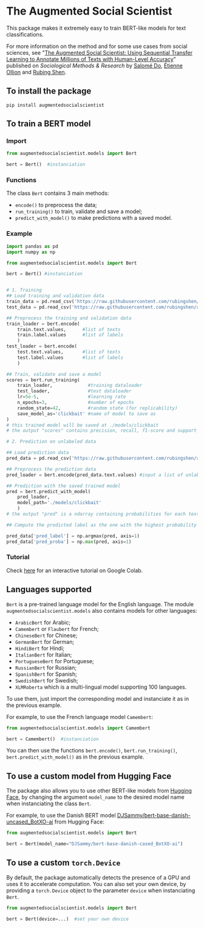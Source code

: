 # The Augmented Social Scientist

This package makes it extremely easy to train BERT-like models for text classifications. 

For more information on the method and for some use cases from social sciences, see "[The Augmented Social Scientist: Using Sequential Transfer Learning to Annotate Millions of Texts with Human-Level Accuracy](https://journals.sagepub.com/doi/abs/10.1177/00491241221134526)" published on *Sociological Methods & Research* by [Salomé Do](https://sally14.github.io), [Étienne Ollion](https://ollion.cnrs.fr/english/) and [Rubing Shen](https://rubingshen.github.io). 



## To install the package
```
pip install augmentedsocialscientist
```

## To train a BERT model

### Import 

```python
from augmentedsocialscientist.models import Bert

bert = Bert()  #instanciation
```

### Functions 

The class `Bert` contains 3 main methods:
- `encode()` to preprocess the data;
- `run_training()` to train, validate and save a model;
- `predict_with_model()`  to make predictions with a saved model.

### Example

```python
import pandas as pd
import numpy as np

from augmentedsocialscientist.models import Bert

bert = Bert() #instanciation


# 1. Training 
## Load training and validation data
train_data = pd.read_csv('https://raw.githubusercontent.com/rubingshen/augmented_tutorial/main/clickbait/clickbait_train.csv')
test_data = pd.read_csv('https://raw.githubusercontent.com/rubingshen/augmented_tutorial/main/clickbait/clickbait_test.csv')

## Preprocess the training and validation data
train_loader = bert.encode(
    train.text.values,      #list of texts
    train.label.values      #list of labels
    )    
test_loader = bert.encode(
    test.text.values,       #list of texts
    test.label.values       #list of labels
    )      

## Train, validate and save a model
scores = bert.run_training(
    train_loader,             #training dataloader
    test_loader,              #test dataloader
    lr=5e-5,                  #learning rate
    n_epochs=3,               #number of epochs
    random_state=42,          #random state (for replicability)
    save_model_as='clickbait' #name of model to save as
)
# this trained model will be saved at ./models/clickbait
# the output "scores" contains precision, recall, f1-score and support for each classification category, assessed against the provided test set

# 2. Prediction on unlabeled data

## Load prediction data
pred_data = pd.read_csv('https://raw.githubusercontent.com/rubingshen/augmented_tutorial/main/clickbait/clickbait_pred.csv')

## Preprocess the prediction data
pred_loader = bert.encode(pred_data.text.values) #input a list of unlabeld texts

## Prediction with the saved trained model
pred = bert.predict_with_model(
    pred_loader, 
    model_path='./models/clickbait'
    )
# the output "pred" is a ndarray containing probabilities for each text (row) of belonging to each category (column)

## Compute the predicted label as the one with the highest probability

pred_data['pred_label'] = np.argmax(pred, axis=1)
pred_data['pred_proba'] = np.max(pred, axis=1)
```



### Tutorial
Check [here](https://colab.research.google.com/drive/132_oDik-SOWve31tZ8D1VOx1Sj_Cyzn7?usp=sharing) for an interactive tutorial on Google Colab.

## Languages supported

`Bert` is a pre-trained language model for the English language. The module `augmentedsocialscientist.models` also contains models for other languages:

- `ArabicBert` for Arabic;
- `Camembert` or `Flaubert` for French;
- `ChineseBert` for Chinese;
- `GermanBert` for German;
- `HindiBert` for Hindi;
- `ItalianBert` for Italian;
- `PortugueseBert` for Portuguese;
- `RussianBert` for Russian;
- `SpanishBert` for Spanish;
- `SwedishBert` for Swedish;
- `XLMRoberta` which is a multi-lingual model supporting 100 languages.


To use them, just import the corresponding model and instanciate it as in the previous example.

For example, to use the French language model `Camembert`:
```python
from augmentedsocialscientist.models import Camembert

bert = Camembert()  #instanciation
```
You can then use the functions `bert.encode()`, `bert.run_training()`, `bert.predict_with_model()` as in the previous example.

## To use a custom model from Hugging Face

The package also allows you to use other BERT-like models from [Hugging Face](https://huggingface.co/models), by changing the argument `model_name` to the desired model name when instanciating the class `Bert`. 

For example, to use the Danish BERT model [DJSammy/bert-base-danish-uncased_BotXO-ai](https://huggingface.co/DJSammy/bert-base-danish-uncased_BotXO-ai) from Hugging Face: 

```python
from augmentedsocialscientist.models import Bert

bert = Bert(model_name="DJSammy/bert-base-danish-cased_BotXO-ai")
``````

## To use a custom `torch.Device`
By default, the package automatically detects the presence of a GPU and uses it to accelerate computation. You can also set your own device, by providing a `torch.Device` object to the parameter `device` when instanciating `Bert`.

```python
from augmentedsocialscientist.models import Bert

bert = Bert(device=...)  #set your own device
```
